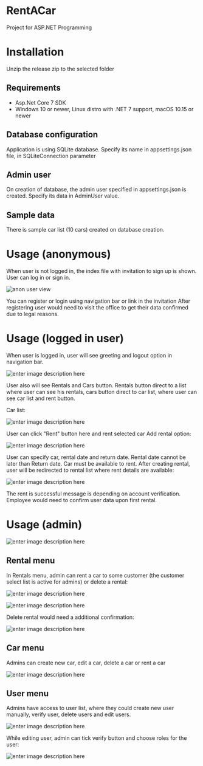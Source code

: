 # RentACar

Project for ASP.NET Programming


# Installation

Unzip the release zip to the selected folder

## Requirements

 - Asp.Net Core 7 SDK
 - Windows 10 or newer, Linux distro with .NET 7 support, macOS 10.15 or newer

## Database configuration

Application is using SQLite database. Specify its name in appsettings.json file, in SQLiteConnection parameter

## Admin user
On creation of database, the admin user specified in appsettings.json is created. Specify its data in AdminUser value.

## Sample data
There is sample car list (10 cars) created on database creation.

# Usage (anonymous)

When user is not logged in, the index file with invitation to sign up is shown. User can log in or sign in.

![anon user view](https://i.ibb.co/hHqmpCB/anon.png)

You can register or login using navigation bar or link in the invitation
After registering user would need to visit the office to get their data confirmed due to legal reasons.

# Usage (logged in user)

When user is logged in, user will see greeting and logout option in navigation bar.

![enter image description here](https://i.ibb.co/Fbvtm9b/logged.png)

User also will see Rentals and Cars button. Rentals button direct to a list where user can see his rentals, cars button direct to car list, where user can see car list and rent button.

Car list:

![enter image description here](https://i.ibb.co/S3S7n6F/carlist.png)

User can click "Rent" button here and rent selected car
Add rental option:

![enter image description here](https://i.ibb.co/m64nhVs/addrental.png)

User can specify car, rental date and return date. Rental date cannot be later than Return date. Car must be available to rent.
After creating rental, user will be redirected to rental list where rent details are available:

![enter image description here](https://i.ibb.co/cgKJs9q/rentalsuccess.png)

The rent is successful message is depending on account verification. Employee would need to confirm user data upon first rental.
# Usage (admin)

![enter image description here](https://i.ibb.co/8MYV8z6/admin.png)

## Rental menu
In Rentals menu, admin can rent a car to some customer (the customer select list is active for admins) or delete a rental:

![enter image description here](https://i.ibb.co/28ZDJ0T/admin-rental.png)

![enter image description here](https://i.ibb.co/Px6c51g/admin-rentaladd.png)

Delete rental would need a additional confirmation:

![enter image description here](https://i.ibb.co/WkJBCLF/admin-deleterental.png)

##  Car menu
Admins can create new car, edit a car, delete a car or rent a car

![enter image description here](https://i.ibb.co/w0Gsq9m/admincarlist.png)

## User menu
Admins have access to user list, where they could create new user manually, verify user, delete users and edit users.

![enter image description here](https://i.ibb.co/SvtCdzX/admin-user.png)

While editing user, admin can tick verify button and choose roles for the user:

![enter image description here](https://i.ibb.co/D9DcDbW/admin-edituser.png)
